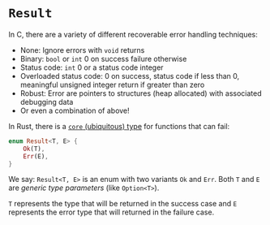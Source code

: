 # `Result`

In C, there are a variety of different recoverable error handling techniques:
- None: Ignore errors with `void` returns
- Binary: `bool` or `int` 0 on success failure otherwise
- Status code: `int` 0 or a status code integer
- Overloaded status code: 0 on success, status code if less than 0, meaningful
  unsigned integer return if greater than zero
- Robust: Error are pointers to structures (heap allocated) with associated
  debugging data
- Or even a combination of above!

In Rust, there is a [`core` (ubiquitous) type](https://doc.rust-lang.org/core/result/) for functions that can fail:

```rust
enum Result<T, E> {
    Ok(T),
    Err(E),
}
```

We say: `Result<T, E>` is an enum with two variants `Ok` and `Err`. Both `T`
and `E` are _generic type parameters_ (like `Option<T>`).

`T` represents the type that will be returned in the success case and `E`
represents the error type that will returned in the failure case.
